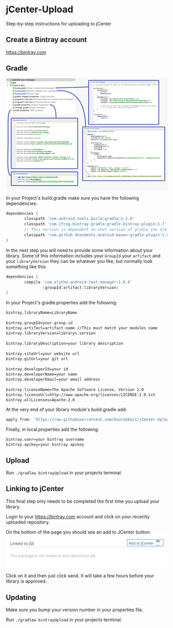 # jCenter-Upload
Step-by-step instructions for uploading to jCenter

## Create a Bintray account
https://bintray.com

## Gradle
![](help_gradle.png)

In your Project's build.gradle make sure you have the following dependencies:
```groovy
dependencies {
        classpath 'com.android.tools.build:gradle:2.2.0'
        classpath 'com.jfrog.bintray.gradle:gradle-bintray-plugin:1.7'
        // This version is dependent on what version of gradle you are running
        classpath 'com.github.dcendents:android-maven-gradle-plugin:1.4.1'
}
```

In the next step you will need to provide some information about your library. Some of this information includes your ``GroupId`` your ``artifact`` and your ``libraryVersion`` they can be whatever you like, but normally look something like this:
```groovy
dependencies {
        compile 'com.xlythe:android-text-manager:1.0.0'
                (groupId:artifact:libraryVersion)
}
```

In your Project's gradle.properties add the following:
```properties
bintray.libraryName=LibraryName

bintray.groupId=your.group.id
bintray.artifact=artifact-name //This must match your modules name
bintray.libraryVersion=librarys.version

bintray.libraryDescription=your library description

bintray.siteUrl=your website url
bintray.gitUrl=your git url

bintray.developerId=your id
bintray.developerName=your name
bintray.developerEmail=your email address

bintray.licenseName=The Apache Software License, Version 2.0
bintray.licenseUrl=http://www.apache.org/licenses/LICENSE-2.0.txt
bintray.allLicenses=Apache-2.0
```

At the very end of your library module's build.gradle add:
```groovy
apply from: 'https://raw.githubusercontent.com/bourdakos1/jCenter-Upload/master/upload.gradle'
```

Finally, in local.properties add the following:
```properties
bintray.user=your bintray username
bintray.apikey=your bintray apikey
```

## Upload
Run ```./gradlew bintrayUpload``` in your projects terminal.

## Linking to jCenter
This final step only needs to be completed the first time you upload your library.

Login to your https://bintray.com account and click on your recently uploaded repository.

On the bottom of the page you should see an add to JCenter button:
![](help_button.png)

Click on it and then just click send. It will take a few hours before your library is approved.

## Updating
Make sure you bump your version number in your properties file.

Run ```./gradlew bintrayUpload``` in your projects terminal.
